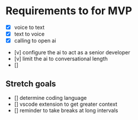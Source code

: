 # Requirements to for MVP

- [x] voice to text
- [x] text to voice
- [x] calling to open ai
- [v] configure the ai to act as a senior developer
- [v] limit the ai to conversational length
- [] 

## Stretch goals

- [] determine coding language
- [] vscode extension to get greater context
- [] reminder to take breaks at long intervals